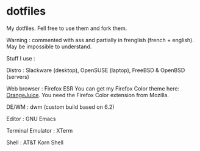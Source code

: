 # dotfiles
My dotfiles. Fell free to use them and fork them.

Warning : commented with ass and partially in frenglish (french + english). May be impossible to understand.



Stuff I use :

Distro : Slackware (desktop), OpenSUSE (laptop), FreeBSD & OpenBSD (servers)

Web browser : Firefox ESR
You can get my Firefox Color theme here:
[OrangeJuice](https://color.firefox.com/?theme=XQAAAAI-AQAAAAAAAABBqYhm849SCia3ftKEGccwS-xMDPr9peSmCtDPnZL8Q6kJks1tHkOnVwWyMzThSMNpjQOdKP1mB2h-2tHNm_C5EvcQQk-FmXfL8F6gxgvWg7t13Gqw3vg7Ek9rXCDtBCBJoxvmalVgX28Zk0rRBnfbbgjamuw2GN7S8sLHpfUpavGKN4W-lCK1ZlYqs8b363KtNiPDAHS__1-GvbvJFsZ8eN6kgJDhYEAtc8i0cbt6LDJ335K67CQnJqL_qJ4AAA). You need the Firefox Color extension from Mozilla.

DE/WM : dwm (custom build based on 6.2)

Editor : GNU Emacs

Terminal Emulator : XTerm

Shell : AT&T Korn Shell